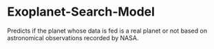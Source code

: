 # Exoplanet-Search-Model
Predicts if the planet whose data is fed is a real planet or not based on astronomical observations recorded by NASA.
